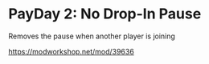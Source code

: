 # PayDay 2: No Drop-In Pause
Removes the pause when another player is joining

https://modworkshop.net/mod/39636
